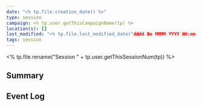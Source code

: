 ```yaml
---
date: "<% tp.file.creation_date() %>"
type: session
campaign: <% tp.user.getThisCampaignName(tp) %>
location(s): []
last_modified: "<% tp.file.last_modified_date("dddd Do MMMM YYYY HH:mm:ss") %>"
tags: session
---
```

<% tp.file.rename("Session " + tp.user.getThisSessionNum(tp)) %>

## Summary

## Event Log





